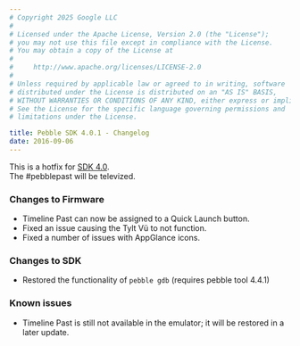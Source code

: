 ```yaml
---
# Copyright 2025 Google LLC
#
# Licensed under the Apache License, Version 2.0 (the "License");
# you may not use this file except in compliance with the License.
# You may obtain a copy of the License at
#
#     http://www.apache.org/licenses/LICENSE-2.0
#
# Unless required by applicable law or agreed to in writing, software
# distributed under the License is distributed on an "AS IS" BASIS,
# WITHOUT WARRANTIES OR CONDITIONS OF ANY KIND, either express or implied.
# See the License for the specific language governing permissions and
# limitations under the License.

title: Pebble SDK 4.0.1 - Changelog
date: 2016-09-06
---
```


This is a hotfix for [SDK 4.0](/sdk/changelogs/4.0/).  
The #pebblepast will be televized.

### Changes to Firmware

* Timeline Past can now be assigned to a Quick Launch button.
* Fixed an issue causing the Tylt Vü to not function.
* Fixed a number of issues with AppGlance icons.

### Changes to SDK

* Restored the functionality of `pebble gdb` (requires pebble tool 4.4.1)

### Known issues

* Timeline Past is still not available in the emulator; it will be restored in
  a later update.
